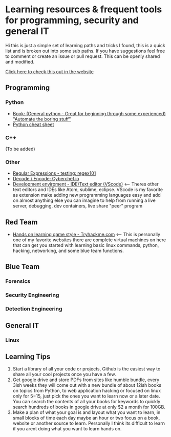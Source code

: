 # Learning resources & frequent tools for programming, security and general IT

Hi this is just a simple set of learning paths and tricks I found, this is a quick list and is broken out into some sub paths. If you have suggestions feel free to comment or create an issue or pull request. This can be openly shared and modified.

[Click here to check this out in the website](https://apt-0.github.io/Resources-for-learning/)

## Programming

  ### Python
  - [Book: (General python - Great for beginning through some experienced) "Automate the boring stuff"](https://automatetheboringstuff.com/)
  - [Python cheat sheet](https://github.com/APT-0/python-cheatsheet)

  ### C++
  (To be added)
  
  ### Other
  - [Regular Expressions - testing: regex101](https://regex101.com/)
  - [Decode / Encode: Cyberchef.io](https://gchq.github.io/CyberChef/) 
  - [Development enviroment - IDE/Text editor (VScode)](https://code.visualstudio.com/) <-- Theres other text editors and IDEs like Atom, sublime, eclipse. VScode is my favorite as extension make adding new programming languages easy and add on almost anything else you can imagine to help from running a live server, debugging, dev containers, live share "peer" program

## Red Team
- [Hands on learning game style - Tryhackme.com](https://tryhackme.com/) <-- This is personally one of my favorite websites there are complete virtual machines on here that can get you started with learning basic linux commands, python, hacking, networking, and some blue team functions.

## Blue Team

  ### Forensics
  ### Security Engineering
  ### Detection Engineering

## General IT
  ### Linux

## Learning Tips 
1. Start a library of all your code or projects, Github is the easiest way to share all your cool projects once you have a few.
2. Get google drive and store PDFs from sites like humble bundle, every 3ish weeks they will come out with a new bundle of about 12ish books on topics from Python, to web application hacking or focused on linux only for $5-$15, just pick the ones you want to learn now or a later date. You can search the contents of all your books for keywords to quickly search hundreds of books in google drive at only $2 a month for 100GB.
3. Make a plan of what your goal is and layout what you want to learn, in small blocks of time each day maybe an hour or two focus on a book, website or another source to learn. Personally I think its difficult to learn if you arent doing what you want to learn hands on.



